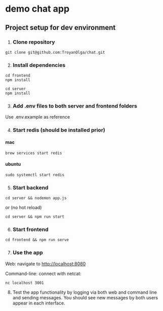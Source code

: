 # demo chat app

## Project setup for dev environment

1. ### Clone repository
```
git clone git@github.com:TroyanOlga/chat.git
```

2. ### Install dependencies
```
cd frontend
npm install

cd server
npm install
```

3. ### Add .env files to both server and frontend folders
Use .env.example as reference

4. ### Start redis (should be installed prior)
#### mac
```
brew services start redis
```
#### ubuntu
```
sudo systemctl start redis
```

5. ### Start backend
```
cd server && nodemon app.js
```
or (no hot reload)
```
cd server && npm run start
```
6. ### Start frontend
```
cd frontend && npm run serve
```

7. ### Use the app
Web:
navigate to [http://localhost:8080](http://localhost:8080)

Command-line:
connect with netcat:
```
nc localhost 3001
```
8. Test the app functionality by logging via both web and command line and sending messages.
You should see new messages by both users appear in each interface.